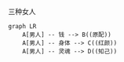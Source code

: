 三种女人


```mermaid
graph LR
    A[男人] -- 钱 --> B((原配))
    A[男人] -- 身体 --> C((红颜))
    A[男人] -- 灵魂 --> D((知己))

```

